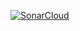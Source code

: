 [![SonarCloud](https://sonarcloud.io/api/project_badges/measure?project=your_organization_key_your_project_key&metric=alert_status)](https://sonarcloud.io/dashboard?id=your_organization_key_your_project_key)
